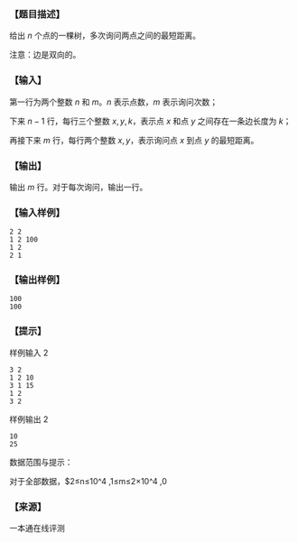 ### 【题目描述】

给出 $n$ 个点的一棵树，多次询问两点之间的最短距离。

注意：边是双向的。

### 【输入】

第一行为两个整数 $n$ 和 $m$。$n$ 表示点数，$m$ 表示询问次数；

下来 $n-1$ 行，每行三个整数 $x ,y, k$，表示点 $x$ 和点 $y$ 之间存在一条边长度为 $k$；

再接下来 $m$ 行，每行两个整数 $x, y$，表示询问点 $x$ 到点 $y$ 的最短距离。

### 【输出】

输出 $m$ 行。对于每次询问，输出一行。

### 【输入样例】

```
2 2 
1 2 100 
1 2 
2 1
```

### 【输出样例】

```
100
100
```

### 【提示】

样例输入 2

```
3 2
1 2 10
3 1 15
1 2
3 2
```

样例输出 2

```
10
25
```

数据范围与提示：

对于全部数据，$2≤n≤10^4 ,1≤m≤2×10^4 ,0


 ### 【来源】

 一本通在线评测 